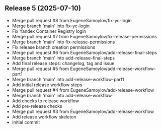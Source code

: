 ## Release 5 (2025-07-10)

- Merge pull request #8 from EugeneSamoylov/fix-yc-login
- Merge branch 'main' into fix-yc-login
- Fix Yandex Container Registry login
- Merge pull request #7 from EugeneSamoylov/fix-release-permissions
- Merge branch 'main' into fix-release-permissions
- Fix release branch creation permissions
- Merge pull request #6 from EugeneSamoylov/add-release-final-steps
- Merge branch 'main' into add-release-final-steps
- Add final release steps: changelog, tag and issue
- Merge pull request #5 from EugeneSamoylov/add-release-workflow-part1
- Merge branch 'main' into add-release-workflow-part1
- Add initial release workflow steps
- Merge pull request #4 from EugeneSamoylov/add-release-workflow
- Merge branch 'main' into add-release-workflow
- Add checks to release workflow
- Add pre-release checks
- Merge pull request #3 from EugeneSamoylov/add-release-workflow
- Add release workflow skeleton
- Initial commit


